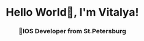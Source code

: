 <div align="center">
  <img src="https://github.com/user-attachments/assets/265dadd3-d444-4b05-ab9f-204f86a24117" alt="">
</div>

<div id="header" align="center">
<h1>Hello World👋, I'm Vitalya!</h1>
<h3>IOS Developer from St.Petersburg</h3>
</div>

<!--
**VitalyaTereshchuk/VitalyaTereshchuk** is a ✨ _special_ ✨ repository because its `README.md` (this file) appears on your GitHub profile.

Here are some ideas to get you started:

- 🔭 I’m currently working on ...
- 🌱 I’m currently learning ...
- 👯 I’m looking to collaborate on ...
- 🤔 I’m looking for help with ...
- 💬 Ask me about ...
- 📫 How to reach me: ...
- 😄 Pronouns: ...
- ⚡ Fun fact: ...
-->
